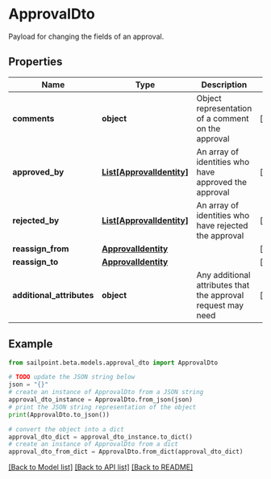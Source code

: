 # ApprovalDto

Payload for changing the fields of an approval.

## Properties

Name | Type | Description | Notes
------------ | ------------- | ------------- | -------------
**comments** | **object** | Object representation of a comment on the approval | [optional] 
**approved_by** | [**List[ApprovalIdentity]**](ApprovalIdentity.md) | An array of identities who have approved the approval | [optional] 
**rejected_by** | [**List[ApprovalIdentity]**](ApprovalIdentity.md) | An array of identities who have rejected the approval | [optional] 
**reassign_from** | [**ApprovalIdentity**](ApprovalIdentity.md) |  | [optional] 
**reassign_to** | [**ApprovalIdentity**](ApprovalIdentity.md) |  | [optional] 
**additional_attributes** | **object** | Any additional attributes that the approval request may need | [optional] 

## Example

```python
from sailpoint.beta.models.approval_dto import ApprovalDto

# TODO update the JSON string below
json = "{}"
# create an instance of ApprovalDto from a JSON string
approval_dto_instance = ApprovalDto.from_json(json)
# print the JSON string representation of the object
print(ApprovalDto.to_json())

# convert the object into a dict
approval_dto_dict = approval_dto_instance.to_dict()
# create an instance of ApprovalDto from a dict
approval_dto_from_dict = ApprovalDto.from_dict(approval_dto_dict)
```
[[Back to Model list]](../README.md#documentation-for-models) [[Back to API list]](../README.md#documentation-for-api-endpoints) [[Back to README]](../README.md)


